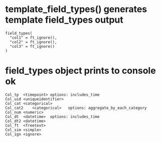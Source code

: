 # template_field_types() generates template field_types output

    field_types(
      "col1" = ft_ignore(),
      "col2" = ft_ignore(),
      "col3" = ft_ignore()
    )

# field_types object prints to console ok

    Col_tp	<timepoint>	options: includes_time
    Col_uid	<uniqueidentifier>
    Col_cat	<categorical>
    Col_cat2	<categorical>	options: aggregate_by_each_category
    Col_num	<numeric>
    Col_dt	<datetime>	options: includes_time
    Col_dt2	<datetime>
    Col_ft	<freetext>
    Col_sim	<simple>
    Col_ign	<ignore>

